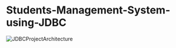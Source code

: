 # Students-Management-System-using-JDBC
![JDBCProjectArchitecture](https://user-images.githubusercontent.com/96123861/216664576-23ccccfa-3552-4376-9466-9ec73feeadfb.png)
